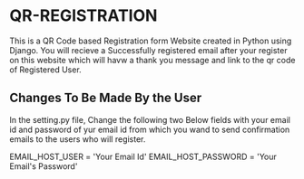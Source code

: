 # QR-REGISTRATION
This is a QR Code based Registration form Website created in Python using Django.
You will recieve a Successfully registered email after your register on this website which will havw a thank you message and link to the qr code of Registered User.

## Changes To Be Made By the User
In the setting.py file, Change the following two Below fields with your email id and password of yur email id from which you wand to send confirmation emails to the users who will register.

EMAIL_HOST_USER = 'Your Email Id'
EMAIL_HOST_PASSWORD = 'Your Email's Password'



